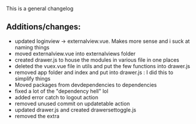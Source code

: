 This is a general changelog

## Additions/changes:
- updated loginview -> externalview.vue. Makes more sense and i suck at naming things
- moved externalview.vue into externalviews folder
- created drawer.js to house the modules in various file in one places
- deleted the vuex.vue file in utils and put the few functions into drawer.js
- removed app folder and index and put into drawer.js : I did this to simplify things
- Moved packages from devdependencies to dependencies
- fixed a lot of the "dependency hell" lol
- added error catch to logout action
- removed unused commit on updatetable action
- updated drawer.js and created drawersettoggle.js
- removed the extra <template> in the same slot that was unnecessary in Complextables.vue/inlineedit.vue
- renamed unused complextables.vue to complextables page to clarify what it is, its a view
- ranamed simpletable/tablelist
- renamed DashboardViews to dashboard views to clarify where those components render
- removed unused response from UsersTables .then((response) => {
- switched from vuetify full install to vuetify plugin, same for vue router to the plugin version
- switched from vuetify in main.js to the one in the plugin folder to simplify that file(a lot ended up in there)
- switched icon imports into vuetify.js
- removed extra vue/use(vuetify) in main
- add external and dashboard names in paths.js
- commented out nprogres in main.js and router/index.js
- updated vueitfy.js to new icon format
- tried adding v-main to externalviews.vue
- switching v-content to v-main Loginform.vue, Externalview, dashboardview
- moved helloworld to externalviews
- changed import of hellowworld
- removed the path from external view parent
- changed beforeenter naivagation gaurds so they check for route name and auth status
- added switch to beforeeach route gaurd to check for auth or redirect
- disabled per route guards, the are still theere if you want to use them
- updated external meta data
- reverted switch and just used if else in global nav guard
- removed one of the per route guards, left one for example
- revert nprogress being commented out to test
- switched to use axios in plugins to simplfy main.js
- made base isntance called rest for axios and set the vue http to it
- hopefully it works otherwise gotta find proper way to import
- also imported rest into main.js and made vue use it
- reverted change to state app folder, will talke that again later
- added dark theme to vuetify.js
- added vuetify linter to eslintrc.js and package.json
- autofixed components to convert from Vuetify 1.5 to 2.5, their was plenty of depreciated tags previously
- This fixed a lot of ui issues but not everything, card still messed up
- fixed the redirecting errors for base external url (/)
- added default nav sidebar (drawer) bACKGROUND IMAGINE IN /MODULES/APP/state.js
- installed MDI icon packfixed filter button not rendering
- moved theme into vuetify.js and deleted the prior plugins/theme.js file
- continuing to update componenets to vueitfy 2.x 
- fixed filter and notications since they werent being activated due to depreciation of slot -> v-slot
- removed the dark prop from components, it is now controlled globally in vutify.js


## Made/Clarified documenting comments to explain code in:
router index.js
router paths.js
getters.js
actions.js
LoginForm.vue
app.vue
drawer.js
